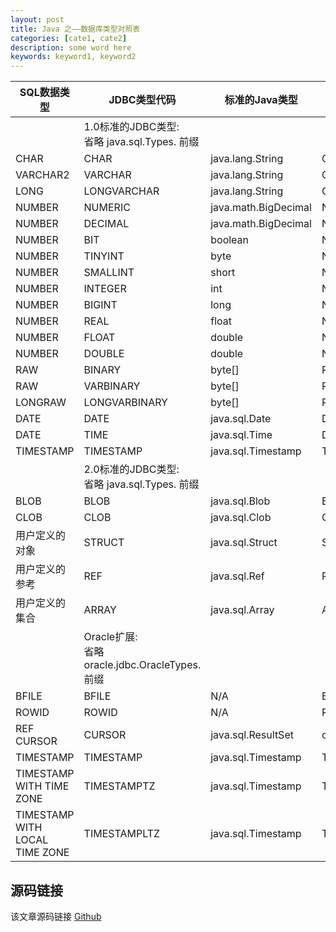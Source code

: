 ```yaml
---
layout: post
title: Java 之——数据库类型对照表
categories: [cate1, cate2]
description: some word here
keywords: keyword1, keyword2
---
```



| SQL数据类型 | JDBC类型代码 | 标准的Java类型 | Oracle扩展的Java类型<br>省略 **oracle.sql.** 前缀 |
| ---- | ---- | ---- | ---- |
|   | 1.0标准的JDBC类型: <br>省略 java.sql.Types. 前缀|   |   |
| CHAR | CHAR | java.lang.String | CHAR |
| VARCHAR2 | VARCHAR | java.lang.String | CHAR |
| LONG | LONGVARCHAR | java.lang.String | CHAR |
| NUMBER | NUMERIC | java.math.BigDecimal | NUMBER |
| NUMBER | DECIMAL | java.math.BigDecimal | NUMBER |
| NUMBER | BIT | boolean | NUMBER |
| NUMBER | TINYINT | byte | NUMBER |
| NUMBER | SMALLINT | short | NUMBER |
| NUMBER | INTEGER | int | NUMBER |
| NUMBER | BIGINT | long | NUMBER |
| NUMBER | REAL | float | NUMBER |
| NUMBER | FLOAT | double | NUMBER |
| NUMBER | DOUBLE | double | NUMBER |
| RAW | BINARY | byte[] | RAW |
| RAW | VARBINARY | byte[] | RAW |
| LONGRAW | LONGVARBINARY | byte[] | RAW |
| DATE | DATE | java.sql.Date | DATE |
| DATE | TIME | java.sql.Time | DATE |
| TIMESTAMP | TIMESTAMP | java.sql.Timestamp | TIMESTAMP |
|   | 2.0标准的JDBC类型:<br>省略 java.sql.Types. 前缀 |   |   |
| BLOB | BLOB | java.sql.Blob | BLOB |
| CLOB | CLOB | java.sql.Clob | CLOB |
| 用户定义的对象 | STRUCT | java.sql.Struct | STRUCT |
| 用户定义的参考 | REF | java.sql.Ref | REF |
| 用户定义的集合 | ARRAY | java.sql.Array | ARRAY |
|   | Oracle扩展:<br>省略 oracle.jdbc.OracleTypes. 前缀 |   |   |
| BFILE | BFILE | N/A | BFILE |
| ROWID | ROWID | N/A | ROWID |
| REF CURSOR | CURSOR | java.sql.ResultSet | oracle.jdbc.OracleResultSet |
| TIMESTAMP | TIMESTAMP | java.sql.Timestamp | TIMESTAMP |
| TIMESTAMP WITH TIME ZONE | TIMESTAMPTZ | java.sql.Timestamp | TIMESTAMPTZ |
| TIMESTAMP WITH LOCAL TIME ZONE | TIMESTAMPLTZ | java.sql.Timestamp | TIMESTAMPLTZ |



## 源码链接
该文章源码链接 [Github](url)